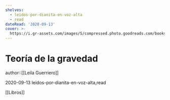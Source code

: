 ```yaml
---
shelves:
  - leidos-por-dianita-en-voz-alta
  - read
dateRead: '2020-09-13'
cover: >-
  https://i.gr-assets.com/images/S/compressed.photo.goodreads.com/books/1599807801l/50752940._SY475_.jpg
---
```

# Teoría de la gravedad

author::[[Leila Guerriero]]

2020-09-13
leidos-por-dianita-en-voz-alta,read

[[Libros]]